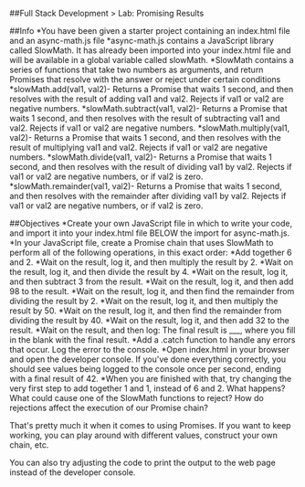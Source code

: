 ##Full Stack Development > Lab: Promising Results

##Info
*You have been given a starter project containing an index.html file and an async-math.js file
*async-math.js contains a JavaScript library called SlowMath. It has already been imported into your index.html file and will be available in a global variable called slowMath.
*SlowMath contains a series of functions that take two numbers as arguments, and return Promises that resolve with the answer or reject under certain conditions
	*slowMath.add(val1, val2)- Returns a Promise that waits 1 second, and then resolves with the result of adding val1 and val2. Rejects if val1 or val2 are negative numbers.
	*slowMath.subtract(val1, val2)- Returns a Promise that waits 1 second, and then resolves with the result of subtracting val1 and val2. Rejects if val1 or val2 are negative numbers.
	*slowMath.multiply(val1, val2)- Returns a Promise that waits 1 second, and then resolves with the result of multiplying val1 and val2. Rejects if val1 or val2 are negative numbers.
	*slowMath.divide(val1, val2)- Returns a Promise that waits 1 second, and then resolves with the result of dividing val1 by val2. Rejects if val1 or val2 are negative numbers, or if val2 is zero.
	*slowMath.remainder(val1, val2)- Returns a Promise that waits 1 second, and then resolves with the remainder after dividing val1 by val2. Rejects if val1 or val2 are negative numbers, or if val2 is zero.

##Objectives
*Create your own JavaScript file in which to write your code, and import it into your index.html file BELOW the import for async-math.js.
*In your JavaScript file, create a Promise chain that uses SlowMath to perform all of the following operations, in this exact order:
	*Add together 6 and 2.
	*Wait on the result, log it, and then multiply the result by 2.
	*Wait on the result, log it, and then divide the result by 4.
	*Wait on the result, log it, and then subtract 3 from the result.
	*Wait on the result, log it, and then add 98 to the result.
	*Wait on the result, log it, and then find the remainder from dividing the result by 2.
	*Wait on the result, log it, and then multiply the result by 50.
	*Wait on the result, log it, and then find the remainder from dividing the result by 40.
	*Wait on the result, log it, and then add 32 to the result.
	*Wait on the result, and then log: The final result is ___, where you fill in the blank with the final result.
*Add a .catch function to handle any errors that occur. Log the error to the console.
*Open index.html in your browser and open the developer console. If you've done everything correctly, you should see values being logged to the console once per second, ending with a final result of 42.
*When you are finished with that, try changing the very first step to add together 1 and 1, instead of 6 and 2. What happens? What could cause one of the SlowMath functions to reject? How do rejections affect the execution of our Promise chain?

That's pretty much it when it comes to using Promises. If you want to keep working, you can play around with different values, construct your own chain, etc.

You can also try adjusting the code to print the output to the web page instead of the developer console.